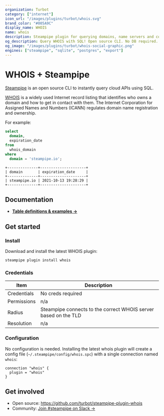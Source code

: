 ```yaml
---
organization: Turbot
category: ["internet"]
icon_url: "/images/plugins/turbot/whois.svg"
brand_color: "#005A9C"
display_name: WHOIS
name: whois
description: Steampipe plugin for querying domains, name servers and contact information from WHOIS.
og_description: Query WHOIS with SQL! Open source CLI. No DB required. 
og_image: "/images/plugins/turbot/whois-social-graphic.png"
engines: ["steampipe", "sqlite", "postgres", "export"]
---
```


# WHOIS + Steampipe

[Steampipe](https://steampipe.io) is an open source CLI to instantly query cloud APIs using SQL.

[WHOIS](https://whois.icann.org/en/about-whois) is a widely used Internet record listing that identifies who owns a domain and how to get in contact with them. The Internet Corporation for Assigned Names and Numbers (ICANN) regulates domain name registration and ownership.

For example:

```sql
select
  domain,
  expiration_date
from
  whois_domain
where
  domain = 'steampipe.io';
```

```
+--------------+---------------------+
| domain       | expiration_date     |
+--------------+---------------------+
| steampipe.io | 2021-10-13 19:28:29 |
+--------------+---------------------+
```

## Documentation

- **[Table definitions & examples →](/plugins/turbot/whois/tables)**

## Get started

### Install

Download and install the latest WHOIS plugin:

```bash
steampipe plugin install whois
```

### Credentials

| Item | Description |
| - | - |
| Credentials | No creds required |
| Permissions | n/a |
| Radius | Steampipe connects to the correct WHOIS server based on the TLD |
| Resolution | n/a |

### Configuration

No configuration is needed. Installing the latest whois plugin will create a config file (`~/.steampipe/config/whois.spc`) with a single connection named `whois`:

```hcl
connection "whois" {
  plugin = "whois"
}
```

## Get involved

* Open source: https://github.com/turbot/steampipe-plugin-whois
* Community: [Join #steampipe on Slack →](https://turbot.com/community/join)
